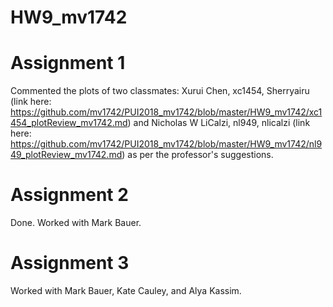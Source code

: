 # HW9_mv1742

# Assignment 1
Commented the plots of two classmates: Xurui Chen, xc1454, Sherryairu (link here: https://github.com/mv1742/PUI2018_mv1742/blob/master/HW9_mv1742/xc1454_plotReview_mv1742.md) and
Nicholas W LiCalzi, nl949, nlicalzi (link here: https://github.com/mv1742/PUI2018_mv1742/blob/master/HW9_mv1742/nl949_plotReview_mv1742.md)
as per the professor's suggestions.

# Assignment 2
Done. Worked with Mark Bauer.

# Assignment 3
Worked with Mark Bauer, Kate Cauley, and Alya Kassim.
